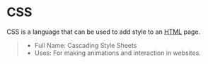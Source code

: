 # CSS

CSS is a language that can be used to add style to an [HTML](/wiki/HTML) page.

> + Full Name: Cascading Style Sheets
> + Uses: For making animations and interaction in websites.